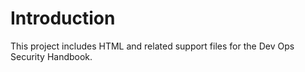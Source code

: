 # Introduction

This project includes HTML and related support files for the Dev Ops Security Handbook.


